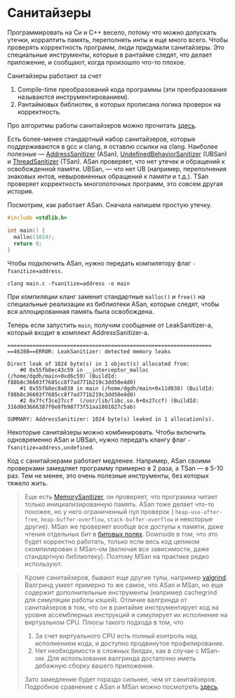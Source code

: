 # Санитайзеры

Программировать на Cи и C++ весело, потому что можно допускать утечки,
корраптить память, переполнять инты и еще много всего. Чтобы проверять
корректность программ, люди придумали санитайзеры. Это специальные
инструменты, которые в рантайме следят, что делает приложение, и сообщают, когда
произошло что-то плохое.

Санитайзеры работают за счет
1. Compile-time преобразований кода программы (эти преобразования называются
   инструментированием).
2. Рантаймовых библиотек, в которых прописана логика проверок на корректность.

Про алгоритмы работы санитайзеров можно прочитать
[здесь](https://github.com/google/sanitizers/wiki/).

Есть более-менее стандартный набор санитайзеров, которые поддерживаются в gcc и
clang, я оставлю ссылки на clang. Наиболее полезные &mdash;
[AddressSanitizer](https://clang.llvm.org/docs/AddressSanitizer.html) (ASan),
[UndefinedBehaviorSanitizer](https://clang.llvm.org/docs/UndefinedBehaviorSanitizer.html)
(UBSan) и [ThreadSanitizer](https://clang.llvm.org/docs/ThreadSanitizer.html)
(TSan). ASan проверяет, что нет утечек и обращений к освобожденной памяти.
UBSan, &mdash; что нет UB (например, переполнения знаковых интов, невыровненных
обращений к памяти и т.д.). TSan проверяет корректность многопоточных программ,
это совсем другая история.

Посмотрим, как работает ASan. Сначала напишем простую утечку.
```c
#include <stdlib.h>

int main() {
  malloc(1024);
  return 0;
}
```

Чтобы подключить ASan, нужно передать компилятору флаг `-fsanitize=address`.
```
clang main.c -fsanitize=address -o main
```
При компиляции кланг заменит стандартные `malloc()` и `free()` на специальные
реализации из библиотеки ASan, которые следят, чтобы вся аллоцированная память
была освобождена.

Теперь если запустить `main`, получим сообщение от LeakSanitizer-а, который
входит в комплект AddressSanitizer-а.
```
=================================================================
==46288==ERROR: LeakSanitizer: detected memory leaks

Direct leak of 1024 byte(s) in 1 object(s) allocated from:
    #0 0x55fb8ec43c59 in __interceptor_malloc (/home/dgdh/main+0xd6c59) (BuildId: f88b8c36603f7685cc8f7ad771b219c3dd50e4d0)
    #1 0x55fb8ec8a038 in main (/home/dgdh/main+0x11d038) (BuildId: f88b8c36603f7685cc8f7ad771b219c3dd50e4d0)
    #2 0x7fcf3ce27ccf  (/usr/lib/libc.so.6+0x27ccf) (BuildId: 316d0d3666387f0e8fb98773f51aa1801027c5ab)

SUMMARY: AddressSanitizer: 1024 byte(s) leaked in 1 allocation(s).
```

Некоторые санитайзеры можно комбинировать. Чтобы включить одновременно ASan и
UBSan, нужно передать клангу флаг `-fsanitize=address,undefined`.

Код с санитайзерами работает медленее. Например, ASan своими проверками
замедляет программу примерно в 2 раза, а TSan &mdash; в 5-10 раз. Тем не менее,
это очень полезные инструменты, без которых тяжело жить.

> Еще есть [MemorySanitizer](https://clang.llvm.org/docs/MemorySanitizer.html),
> он проверяет, что программа читает только инициализированную память. ASan тоже
> делает что-то похожее, но у него ограниченный пул проверок (
> `heap-use-after-free`, `heap-buffer-overflow`, `stack-buffer-overflow` и
> некоторые другие). MSan же проверяет вообще все доступы к памяти, даже чтения
> отдельных бит в [битовых
> полях](https://en.cppreference.com/w/cpp/language/bit_field). Downside в том,
> что это будет корректно работать, только если весь код целиком скомпилирован с
> MSan-ом (включая все зависимости, даже стандартную библиотеку). Поэтому MSan
> на практике редко используют.

> Кроме санитайзеров, бывают еще другие тулы, например
> [valgrind](https://valgrind.org/). Валгринд умеет примерно то же самое, что
> ASan и MSan, но еще содержит дополнительные инструменты (например cachegrind
> для симуляции работы кэшей). Отличие валгринда от санитайзеров в том, что он в
> рантайме инструментирует код на уровне ассемблерных инструкций и симулирует их
> исполнение на виртуальном CPU. Плюсы такого подхода в том, что
> 1. За счет виртуального CPU есть полный контроль над исполнением кода, и
>    доступно продвинутое профилирование.
> 1. Нет необходимости в сложных билдах, как в случае с MSan-ом. Для
>    использования валгринда достаточно иметь дебажную сборку вашего приложения.
>
> Зато замедление будет гораздо сильнее, чем от санитайзеров. Подробное
> сравнение с ASan и MSan можно посмотреть
> [здесь](https://github.com/google/sanitizers/wiki/AddressSanitizerComparisonOfMemoryTools).

